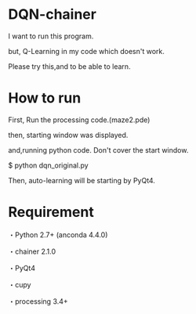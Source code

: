 # DQN-chainer
 I want to run this program.
 
 but, Q-Learning in my code which doesn't work.
 
 Please try this,and to be able to learn.
 
 # How to run

First, Run the processing code.(maze2.pde)

then, starting window was displayed.

and,running python code. Don't cover the start window.


$ python dqn_original.py

Then, auto-learning will be starting by PyQt4.
 
 

# Requirement
・Python 2.7+ (anconda 4.4.0)

・chainer 2.1.0

・PyQt4

・cupy

・processing 3.4+

